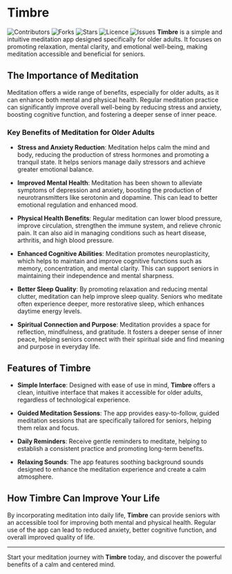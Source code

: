 # Timbre

![Contributors](https://img.shields.io/github/contributors/skyghost090/Timbre?style=plastic)
![Forks](https://img.shields.io/github/forks/skyghost090/Timbre)
![Stars](https://img.shields.io/github/stars/skyghost090/Timbre)
![Licence](https://img.shields.io/github/license/skyghost090/Timbre)
![Issues](https://img.shields.io/github/issues/skyghost090/Timbre)
**Timbre** is a simple and intuitive meditation app designed specifically for older adults. It focuses on promoting relaxation, mental clarity, and emotional well-being, making meditation accessible and beneficial for seniors.

## The Importance of Meditation

Meditation offers a wide range of benefits, especially for older adults, as it can enhance both mental and physical health. Regular meditation practice can significantly improve overall well-being by reducing stress and anxiety, boosting cognitive function, and fostering a deeper sense of inner peace.

### Key Benefits of Meditation for Older Adults

- **Stress and Anxiety Reduction**: Meditation helps calm the mind and body, reducing the production of stress hormones and promoting a tranquil state. It helps seniors manage daily stressors and achieve greater emotional balance.

- **Improved Mental Health**: Meditation has been shown to alleviate symptoms of depression and anxiety, boosting the production of neurotransmitters like serotonin and dopamine. This can lead to better emotional regulation and enhanced mood.

- **Physical Health Benefits**: Regular meditation can lower blood pressure, improve circulation, strengthen the immune system, and relieve chronic pain. It can also aid in managing conditions such as heart disease, arthritis, and high blood pressure.

- **Enhanced Cognitive Abilities**: Meditation promotes neuroplasticity, which helps to maintain and improve cognitive functions such as memory, concentration, and mental clarity. This can support seniors in maintaining their independence and mental sharpness.

- **Better Sleep Quality**: By promoting relaxation and reducing mental clutter, meditation can help improve sleep quality. Seniors who meditate often experience deeper, more restorative sleep, which enhances daytime energy levels.

- **Spiritual Connection and Purpose**: Meditation provides a space for reflection, mindfulness, and gratitude. It fosters a deeper sense of inner peace, helping seniors connect with their spiritual side and find meaning and purpose in everyday life.

## Features of Timbre

- **Simple Interface**: Designed with ease of use in mind, **Timbre** offers a clean, intuitive interface that makes it accessible for older adults, regardless of technological experience.

- **Guided Meditation Sessions**: The app provides easy-to-follow, guided meditation sessions that are specifically tailored for seniors, helping them relax and focus.

- **Daily Reminders**: Receive gentle reminders to meditate, helping to establish a consistent practice and promoting long-term benefits.

- **Relaxing Sounds**: The app features soothing background sounds designed to enhance the meditation experience and create a calm atmosphere.

## How Timbre Can Improve Your Life

By incorporating meditation into daily life, **Timbre** can provide seniors with an accessible tool for improving both mental and physical health. Regular use of the app can lead to reduced anxiety, better cognitive function, and overall improved quality of life.

---

Start your meditation journey with **Timbre** today, and discover the powerful benefits of a calm and centered mind.
